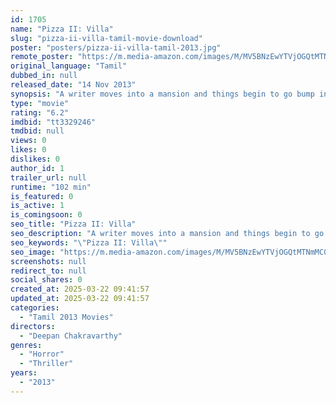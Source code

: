 ```yaml
---
id: 1705
name: "Pizza II: Villa"
slug: "pizza-ii-villa-tamil-movie-download"
poster: "posters/pizza-ii-villa-tamil-2013.jpg"
remote_poster: "https://m.media-amazon.com/images/M/MV5BNzEwYTVjOGQtMTNmMC00YmU3LWIzMDAtZWI2ODhmOWQyNGQ4XkEyXkFqcGc@._V1_SX300.jpg"
original_language: "Tamil"
dubbed_in: null
released_date: "14 Nov 2013"
synopsis: "A writer moves into a mansion and things begin to go bump in the night."
type: "movie"
rating: "6.2"
imdbid: "tt3329246"
tmdbid: null
views: 0
likes: 0
dislikes: 0
author_id: 1
trailer_url: null
runtime: "102 min"
is_featured: 0
is_active: 1
is_comingsoon: 0
seo_title: "Pizza II: Villa"
seo_description: "A writer moves into a mansion and things begin to go bump in the night."
seo_keywords: "\"Pizza II: Villa\""
seo_image: "https://m.media-amazon.com/images/M/MV5BNzEwYTVjOGQtMTNmMC00YmU3LWIzMDAtZWI2ODhmOWQyNGQ4XkEyXkFqcGc@._V1_SX300.jpg"
screenshots: null
redirect_to: null
social_shares: 0
created_at: 2025-03-22 09:41:57
updated_at: 2025-03-22 09:41:57
categories:
  - "Tamil 2013 Movies"
directors:
  - "Deepan Chakravarthy"
genres:
  - "Horror"
  - "Thriller"
years:
  - "2013"
---
```

